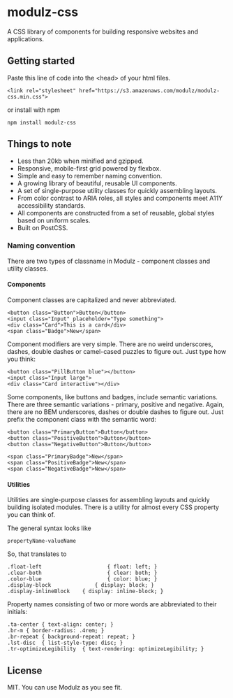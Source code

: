# modulz-css

A CSS library of components for building responsive websites and applications.

## Getting started

Paste this line of code into the &lt;head&gt; of your html files.

    <link rel="stylesheet" href="https://s3.amazonaws.com/modulz/modulz-css.min.css">

or install with npm

    npm install modulz-css

## Things to note

- Less than 20kb when minified and gzipped.
- Responsive, mobile-first grid powered by flexbox.
- Simple and easy to remember naming convention.
- A growing library of beautiful, reusable UI components.
- A set of single-purpose utility classes for quickly assembling layouts.
- From color contrast to ARIA roles, all styles and components meet A11Y accessibility standards.
- All components are constructed from a set of reusable, global styles based on uniform scales.
- Built on PostCSS.

### Naming convention

There are two types of classname in Modulz - component classes and utility classes.

#### Components

Component classes are capitalized and never abbreviated.

    <button class="Button">Button</button>
    <input class="Input" placeholder="Type something">
    <div class="Card">This is a card</div>
    <span class="Badge">New</span>

Component modifiers are very simple. There are no weird underscores, dashes, double
dashes or camel-cased puzzles to figure out. Just type how you think:

    <button class="PillButton blue"></button>
    <input class="Input large">
    <div class="Card interactive"></div>

Some components, like buttons and badges, include semantic variations. There are three
semantic variations - primary, positive and negative. Again, there are no BEM underscores,
dashes or double dashes to figure out. Just prefix the component class with the
semantic word:

    <button class="PrimaryButton">Button</button>
    <button class="PositiveButton">Button</button>
    <button class="NegativeButton">Button</button>

    <span class="PrimaryBadge">New</span>
    <span class="PositiveBadge">New</span>
    <span class="NegativeBadge">New</span>

#### Utilities

Utilities are single-purpose classes for assembling layouts and quickly building
isolated modules. There is a utility for almost every CSS property you can think of.

The general syntax looks like

    propertyName-valueName

So, that translates to

    .float-left                     { float: left; }
    .clear-both                     { clear: both; }
    .color-blue                     { color: blue; }
    .display-block              { display: block; }
    .display-inlineBlock    { display: inline-block; }

Property names consisting of two or more words are abbreviated to their initials:

    .ta-center { text-align: center; }
    .br-m { border-radius: .4rem; }
    .br-repeat { background-repeat: repeat; }
    .lst-disc  { list-style-type: disc; }
    .tr-optimizeLegibility  { text-rendering: optimizeLegibility; }

## License

MIT. You can use Modulz as you see fit.
